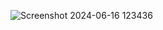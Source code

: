 ![Screenshot 2024-06-16 123436](https://github.com/isaacmuss/practice_projects/assets/169839701/1cd63fe2-c3af-4f23-a984-a05cc92d47e2)

